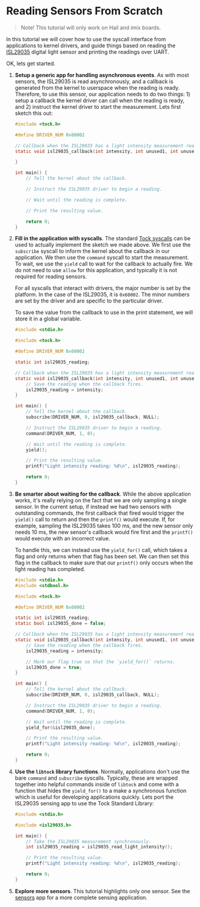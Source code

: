 Reading Sensors From Scratch
============================

> Note! This tutorial will only work on Hail and imix boards.

In this tutorial we will cover how to use the syscall interface from
applications to kernel drivers, and guide things based on reading the
[ISL29035](http://www.intersil.com/en/products/optoelectronics/ambient-light-sensors/light-to-digital-sensors/ISL29035.html)
digital light sensor and printing the readings over UART.

OK, lets get started.

1. **Setup a generic app for handling asynchronous events**. As with most
   sensors, the ISL29035 is read asynchronously, and a callback is generated
   from the kernel to userspace when the reading is ready. Therefore, to use
   this sensor, our application needs to do two things: 1) setup a callback the
   kernel driver can call when the reading is ready, and 2) instruct the kernel
   driver to start the measurement. Lets first sketch this out:


    ```c
    #include <tock.h>

    #define DRIVER_NUM 0x60002

    // Callback when the ISL29035 has a light intensity measurement ready.
    static void isl29035_callback(int intensity, int unused1, int unused2, void* ud) {

    }

    int main() {
        // Tell the kernel about the callback.

        // Instruct the ISL29035 driver to begin a reading.

        // Wait until the reading is complete.

        // Print the resulting value.

        return 0;
    }
    ```

2. **Fill in the application with syscalls**. The standard [Tock
   syscalls](../Syscalls.md) can be used to actually implement the sketch we
   made above. We first use the `subscribe` syscall to inform the kernel about
   the callback in our application. We then use the `command` syscall to start
   the measurement. To wait, we use the `yield` call to wait for the callback to
   actually fire. We do not need to use `allow` for this application, and
   typically it is not required for reading sensors.

    For all syscalls that interact with drivers, the major number is set by
    the platform. In the case of the ISL29035, it is `0x60002`. The minor numbers
    are set by the driver and are specific to the particular driver.

    To save the value from the callback to use in the print statement, we will
    store it in a global variable.

    ```c
    #include <stdio.h>

    #include <tock.h>

    #define DRIVER_NUM 0x60002

    static int isl29035_reading;

    // Callback when the ISL29035 has a light intensity measurement ready.
    static void isl29035_callback(int intensity, int unused1, int unused2, void* ud) {
        // Save the reading when the callback fires.
        isl29035_reading = intensity;
    }

    int main() {
        // Tell the kernel about the callback.
        subscribe(DRIVER_NUM, 0, isl29035_callback, NULL);

        // Instruct the ISL29035 driver to begin a reading.
        command(DRIVER_NUM, 1, 0);

        // Wait until the reading is complete.
        yield();

        // Print the resulting value.
        printf("Light intensity reading: %d\n", isl29035_reading);

        return 0;
    }
    ```

3. **Be smarter about waiting for the callback**. While the above application
   works, it's really relying on the fact that we are only sampling a single
   sensor. In the current setup, if instead we had two sensors with outstanding
   commands, the first callback that fired would trigger the `yield()` call to
   return and then the `printf()` would execute. If, for example, sampling the
   ISL29035 takes 100 ms, and the new sensor only needs 10 ms, the new sensor's
   callback would fire first and the `printf()` would execute with an incorrect
   value.

    To handle this, we can instead use the `yield_for()` call, which takes
    a flag and only returns when that flag has been set. We can then set this
    flag in the callback to make sure that our `printf()` only occurs when
    the light reading has completed.

    ```c
    #include <stdio.h>
    #include <stdbool.h>

    #include <tock.h>

    #define DRIVER_NUM 0x60002

    static int isl29035_reading;
    static bool isl29035_done = false;

    // Callback when the ISL29035 has a light intensity measurement ready.
    static void isl29035_callback(int intensity, int unused1, int unused2, void* ud) {
        // Save the reading when the callback fires.
        isl29035_reading = intensity;

        // Mark our flag true so that the `yield_for()` returns.
        isl29035_done = true;
    }

    int main() {
        // Tell the kernel about the callback.
        subscribe(DRIVER_NUM, 0, isl29035_callback, NULL);

        // Instruct the ISL29035 driver to begin a reading.
        command(DRIVER_NUM, 1, 0);

        // Wait until the reading is complete.
        yield_for(&isl29035_done);

        // Print the resulting value.
        printf("Light intensity reading: %d\n", isl29035_reading);

        return 0;
    }
    ```

4. **Use the `libtock` library functions**. Normally, applications don't use the
   bare `command` and `subscribe` syscalls. Typically, these are wrapped
   together into helpful commands inside of `libtock` and come with a function
   that hides the `yield_for()` to a make a synchronous function which is useful
   for developing applications quickly. Lets port the ISL29035 sensing app to
   use the Tock Standard Library:

    ```c
    #include <stdio.h>

    #include <isl29035.h>

    int main() {
        // Take the ISL29035 measurement synchronously.
        int isl29035_reading = isl29035_read_light_intensity();

        // Print the resulting value.
        printf("Light intensity reading: %d\n", isl29035_reading);

        return 0;
    }
    ```

5. **Explore more sensors**. This tutorial highlights only one sensor. See the
   [sensors](https://github.com/tock/libtock-c/tree/master/examples/sensors) app
   for a more complete sensing application.
